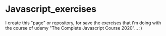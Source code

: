 # Javascript_exercises
 I create this "page" or repository, for save the exercises that i'm doing 
with the course of udemy "The Complete Javascript Course 2020"... :)
